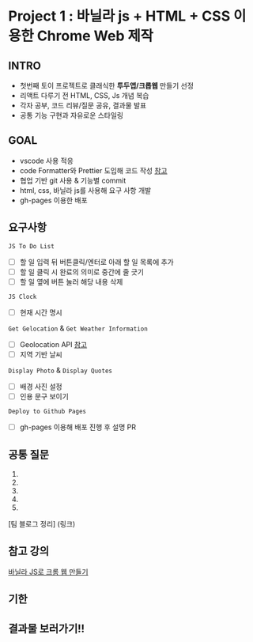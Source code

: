# Project 1 : 바닐라 js + HTML + CSS 이용한 Chrome Web 제작

## INTRO
* 첫번째 토이 프로젝트로 클래식한 **투두앱/크롭웹** 만들기 선정
* 리액트 다루기 전 HTML, CSS, Js 개념 복습
* 각자 공부, 코드 리뷰/질문 공유, 결과물 발표
* 공통 기능 구현과 자유로운 스타일링

## GOAL
* vscode 사용 적응
* code Formatter와 Prettier 도입해 코드 작성 [참고](https://crong-dev.tistory.com/67)
* 협업 기반 git 사용 & 기능별 commit
* html, css, 바닐라 js를 사용해 요구 사항 개발
* gh-pages 이용한 배포

## 요구사항

`JS To Do List`
- [ ] 할 일 입력 뒤 버튼클릭/엔터로 아래 할 일 목록에 추가
- [ ] 할 일 클릭 시 완료의 의미로 중간에 줄 긋기
- [ ] 할 일 옆에 버튼 눌러 해당 내용 삭제 

`JS Clock`
- [ ] 현재 시간 명시

`Get Gelocation` & `Get Weather Information`
- [ ] Geolocation API [참고](https://developer.mozilla.org/ko/docs/Web/API/Geolocation_API/Using_the_Geolocation_API)
- [ ] 지역 기반 날씨 

`Display Photo` & `Display Quotes`
- [ ] 배경 사진 설정
- [ ] 인용 문구 보이기

`Deploy to Github Pages`
- [ ] gh-pages 이용해 배포 진행 후 설명 PR 


## 공통 질문
1.
2.
3.
4.
5.
[팀 블로그 정리] (링크)

## 참고 강의
[바닐라 JS로 크롬 웹 만들기](https://nomadcoders.co/javascript-for-beginners/lobby)


## 기한

## 결과물 보러가기!!
